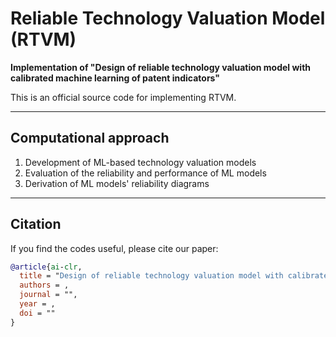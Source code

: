 # Reliable Technology Valuation Model (RTVM)

**Implementation of "Design of reliable technology valuation model with calibrated machine learning of patent indicators"**

This is an official source code for implementing RTVM.

---

## Computational approach

1. Development of ML-based technology valuation models
2. Evaluation of the reliability and performance of ML models
3. Derivation of ML models' reliability diagrams

---

## Citation

If you find the codes useful, please cite our paper:

```bibtex
@article{ai-clr,
  title = "Design of reliable technology valuation model with calibrated machine learning of patent indicators",
  authors = ,
  journal = "",
  year = ,
  doi = ""
}
